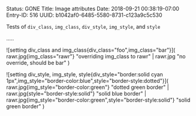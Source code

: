 Status: GONE
Title: Image attributes
Date: 2018-09-21 00:38:19-07:00
Entry-ID: 516
UUID: b1042af0-6485-5580-8731-c123a9c5c530

Tests of `div_class`, `img_class`, `div_style`, `img_style`, and `style`

.....

![setting div_class and img_class{div_class="foo",img_class="bar"}](
    rawr.jpg{img_class="rawr"} "overriding img_class to rawr" |
    rawr.jpg "no override, should be bar"
)

![setting div_style, img_style, style{div_style="border:solid cyan 1px",img_style="border-color:blue",style="border-style:dotted"}](
    rawr.jpg{img_style="border-color:green"} "dotted green border" |
    rawr.jpg{style="border-style:solid"} "solid blue border" |
    rawr.jpg{img_style="border-color:green",style="border-style:solid"} "solid green border"
    )